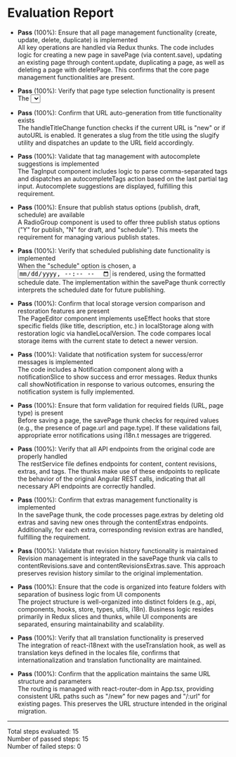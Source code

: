 # Evaluation Report

- **Pass** (100%): Ensure that all page management functionality (create, update, delete, duplicate) is implemented  
  All key operations are handled via Redux thunks. The code includes logic for creating a new page in savePage (via content.save), updating an existing page through content.update, duplicating a page, as well as deleting a page with deletePage. This confirms that the core page management functionalities are present.

- **Pass** (100%): Verify that page type selection functionality is present  
  The <Select> component in PageEditor is used for choosing the page type. The available options are constructed from the page.themePages array, ensuring that the user can select a page type.

- **Pass** (100%): Confirm that URL auto-generation from title functionality exists  
  The handleTitleChange function checks if the current URL is "new" or if autoURL is enabled. It generates a slug from the title using the slugify utility and dispatches an update to the URL field accordingly.

- **Pass** (100%): Validate that tag management with autocomplete suggestions is implemented  
  The TagInput component includes logic to parse comma-separated tags and dispatches an autocompleteTags action based on the last partial tag input. Autocomplete suggestions are displayed, fulfilling this requirement.

- **Pass** (100%): Ensure that publish status options (publish, draft, schedule) are available  
  A RadioGroup component is used to offer three publish status options ("Y" for publish, "N" for draft, and "schedule"). This meets the requirement for managing various publish states.

- **Pass** (100%): Verify that scheduled publishing date functionality is implemented  
  When the "schedule" option is chosen, a <input type="datetime-local"> is rendered, using the formatted schedule date. The implementation within the savePage thunk correctly interprets the scheduled date for future publishing.

- **Pass** (100%): Confirm that local storage version comparison and restoration features are present  
  The PageEditor component implements useEffect hooks that store specific fields (like title, description, etc.) in localStorage along with restoration logic via handleLocalVersion. The code compares local storage items with the current state to detect a newer version.

- **Pass** (100%): Validate that notification system for success/error messages is implemented  
  The code includes a Notification component along with a notificationSlice to show success and error messages. Redux thunks call showNotification in response to various outcomes, ensuring the notification system is fully implemented.

- **Pass** (100%): Ensure that form validation for required fields (URL, page type) is present  
  Before saving a page, the savePage thunk checks for required values (e.g., the presence of page.url and page.type). If these validations fail, appropriate error notifications using i18n.t messages are triggered.

- **Pass** (100%): Verify that all API endpoints from the original code are properly handled  
  The restService file defines endpoints for content, content revisions, extras, and tags. The thunks make use of these endpoints to replicate the behavior of the original Angular REST calls, indicating that all necessary API endpoints are correctly handled.

- **Pass** (100%): Confirm that extras management functionality is implemented  
  In the savePage thunk, the code processes page.extras by deleting old extras and saving new ones through the contentExtras endpoints. Additionally, for each extra, corresponding revision extras are handled, fulfilling the requirement.

- **Pass** (100%): Validate that revision history functionality is maintained  
  Revision management is integrated in the savePage thunk via calls to contentRevisions.save and contentRevisionsExtras.save. This approach preserves revision history similar to the original implementation.

- **Pass** (100%): Ensure that the code is organized into feature folders with separation of business logic from UI components  
  The project structure is well-organized into distinct folders (e.g., api, components, hooks, store, types, utils, i18n). Business logic resides primarily in Redux slices and thunks, while UI components are separated, ensuring maintainability and scalability.

- **Pass** (100%): Verify that all translation functionality is preserved  
  The integration of react-i18next with the useTranslation hook, as well as translation keys defined in the locales file, confirms that internationalization and translation functionality are maintained.

- **Pass** (100%): Confirm that the application maintains the same URL structure and parameters  
  The routing is managed with react-router-dom in App.tsx, providing consistent URL paths such as "/new" for new pages and "/:url" for existing pages. This preserves the URL structure intended in the original migration.

---

Total steps evaluated: 15  
Number of passed steps: 15  
Number of failed steps: 0